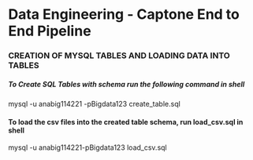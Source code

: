 # Data Engineering - Captone End to End Pipeline

### CREATION OF MYSQL TABLES AND LOADING DATA INTO TABLES

##### To Create SQL Tables with schema run the following command in shell
mysql -u anabig114221 -pBigdata123 create_table.sql

#### To load the csv files into the created table schema, run load_csv.sql in shell

mysql -u anabig114221-pBigdata123 load_csv.sql

#### 